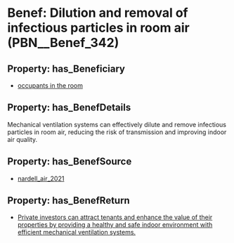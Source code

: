 # Benef: __Dilution and removal of infectious particles in room air__ (PBN__Benef_342)

## Property: has_Beneficiary

* [occupants in the room](../Stakeholder/PBN__Stakeholder_164)

## Property: has_BenefDetails

Mechanical ventilation systems can effectively dilute and remove infectious particles in room air, reducing the risk of transmission and improving indoor air quality.

## Property: has_BenefSource

* [nardell_air_2021](../Article/PBN__Article_66)

## Property: has_BenefReturn

* [Private investors can attract tenants and enhance the value of their properties by providing a healthy and safe indoor environment with efficient mechanical ventilation systems.](../BenefReturn/PBN__BenefReturn_363)

